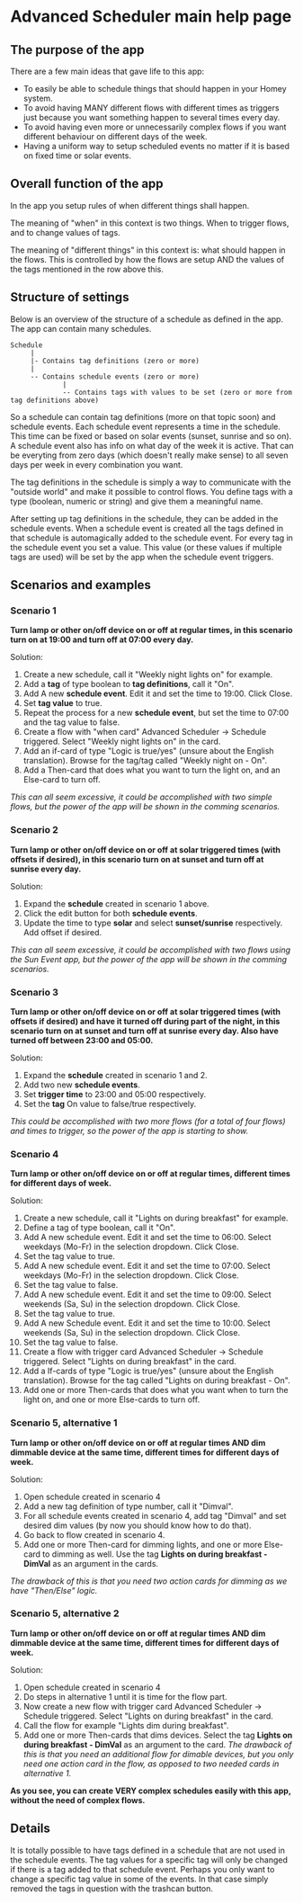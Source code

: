 # Advanced Scheduler main help page

## The purpose of the app

There are a few main ideas that gave life to this app:
* To easily be able to schedule things that should happen in your Homey system. 
* To avoid having MANY different flows with different times as triggers just because you want something happen to several times every day.
* To avoid having even more or unnecessarily complex flows if you want different behaviour on different days of the week.
* Having a uniform way to setup scheduled events no matter if it is based on fixed time or solar events.

## Overall function of the app
In the app you setup rules of when different things shall happen. 

The meaning of "when" in this context is two things. When to trigger flows, and to change values of tags.

The meaning of "different things" in this context is: what should happen in the flows. This is controlled by how the flows are setup AND the values of the tags mentioned in the row above this.  

## Structure of settings

Below is an overview of the structure of a schedule as defined in the app. The app can contain many schedules.


```    
Schedule
     |
     |- Contains tag definitions (zero or more)
     | 
     -- Contains schedule events (zero or more)
             |
             -- Contains tags with values to be set (zero or more from tag definitions above)
```

So a schedule can contain tag definitions (more on that topic soon) and schedule events. Each schedule event represents a time in the schedule. This time can be fixed or based on solar events (sunset, sunrise and so on). A schedule event also has info on what day of the week it is active. That can be everyting from zero days (which doesn't really make sense) to all seven days per week in every combination you want.

The tag definitions in the schedule is simply a way to communicate with the "outside world" and make it possible to control flows. You define tags with a type (boolean, numeric or string) and give them a meaningful name.

After setting up tag definitions in the schedule, they can be added in the schedule events. When a schedule event is created all the tags defined in that schedule is automagically added to the schedule event. For every tag in the schedule event you set a value. This value (or these values if multiple tags are used) will be set by the app when the schedule event triggers.

## Scenarios and examples
### Scenario 1
**Turn lamp or other on/off device on or off at regular times, in this scenario turn on at 19:00 and turn off at 07:00 every day.**

Solution: 
1. Create a new schedule, call it "Weekly night lights on" for example. 
1. Add a **tag** of type boolean to **tag definitions**, call it "On". 
1. Add A new **schedule event**. Edit it and set the time to 19:00. Click Close.
1. Set **tag value** to true. 
1. Repeat the process for a new **schedule event**, but set the time to 07:00 and the tag value to false.
1. Create a flow with "when card" Advanced Scheduler -> Schedule triggered. Select "Weekly night lights on" in the card.
1. Add an if-card of type "Logic is true/yes" (unsure about the English translation). Browse for the tag/tag called "Weekly night on - On".
1. Add a Then-card that does what you want to turn the light on, and an Else-card to turn off.

_This can all seem excessive, it could be accomplished with two simple flows, but the power of the app will be shown in the comming scenarios._

### Scenario 2
**Turn lamp or other on/off device on or off at solar triggered times (with offsets if desired), in this scenario turn on at sunset and turn off at sunrise every day.**

Solution: 
1. Expand the **schedule** created in scenario 1 above. 
1. Click the edit button for both **schedule events**.
1. Update the time to type **solar** and select **sunset/sunrise** respectively. Add offset if desired.

_This can all seem excessive, it could be accomplished with two flows using the Sun Event app, but the power of the app will be shown in the comming scenarios._

### Scenario 3 
**Turn lamp or other on/off device on or off at solar triggered times (with offsets if desired) and have it turned off during part of the night, in this scenario turn on at sunset and turn off at sunrise every day. Also have turned off between 23:00 and 05:00.**

Solution: 
1. Expand the **schedule** created in scenario 1 and 2. 
1. Add two new **schedule events**. 
1. Set **trigger time** to 23:00 and 05:00 respectively. 
1. Set the **tag** On value to false/true respectively.

_This could be accomplished with two more flows (for a total of four flows) and times to trigger, so the power of the app is starting to show._

### Scenario 4
**Turn lamp or other on/off device on or off at regular times, different times for different days of week.**

Solution:
1. Create a new schedule, call it "Lights on during breakfast" for example. 
1. Define a tag of type boolean, call it "On". 
1. Add A new schedule event. Edit it and set the time to 06:00. Select weekdays (Mo-Fr) in the selection dropdown. Click Close. 
1. Set the tag value to true. 
1. Add A new schedule event. Edit it and set the time to 07:00. Select weekdays (Mo-Fr) in the selection dropdown. Click Close. 
1. Set the tag value to false. 
1. Add A new schedule event. Edit it and set the time to 09:00. Select weekends (Sa, Su) in the selection dropdown. Click Close. 
1. Set the tag value to true. 
1. Add A new Schedule event. Edit it and set the time to 10:00. Select weekends (Sa, Su) in the selection dropdown. Click Close. 
1. Set the tag value to false. 
1. Create a flow with trigger card Advanced Scheduler -> Schedule triggered. Select "Lights on during breakfast" in the card.
1. Add a If-cards of type "Logic is true/yes" (unsure about the English translation). Browse for the tag called "Lights on during breakfast - On".
1. Add one or more Then-cards that does what you want when to turn the light on, and one or more Else-cards to turn off.

### Scenario 5, alternative 1
**Turn lamp or other on/off device on or off at regular times AND dim dimmable device at the same time, different times for different days of week.**

Solution:
1. Open schedule created in scenario 4
1. Add a new tag definition of type number, call it "Dimval". 
1. For all schedule events created in scenario 4, add tag "Dimval" and set desired dim values (by now you should know how to do that).
1. Go back to flow created in scenario 4.
1. Add one or more Then-card for dimming lights, and one or more Else-card to dimming as well. Use the tag **Lights on during breakfast - DimVal** as an argument in the cards.

_The drawback of this is that you need two action cards for dimming as we have "Then/Else" logic._

### Scenario 5, alternative 2
**Turn lamp or other on/off device on or off at regular times AND dim dimmable device at the same time, different times for different days of week.**

Solution:
1. Open schedule created in scenario 4
1. Do steps in alternative 1 until it is time for the flow part.
1. Now create a new flow with trigger card Advanced Scheduler -> Schedule triggered. Select "Lights on during breakfast" in the card.
1. Call the flow for example "Lights dim during breakfast".
1. Add one or more Then-cards that dims devices. Select the tag **Lights on during breakfast - DimVal** as an argument to the card. 
_The drawback of this is that you need an additional flow for dimable devices, but you only need one action card in the flow, as opposed to two needed cards in alternative 1._

**As you see, you can create VERY complex schedules easily with this app, without the need of complex flows.**

## Details

It is totally possible to have tags defined in a schedule that are not used in the schedule events. The tag values for a specific tag will only be changed if there is a tag added to that schedule event. Perhaps you only want to change a specific tag value in some of the events. In that case simply removed the tags in question with the trashcan button.
